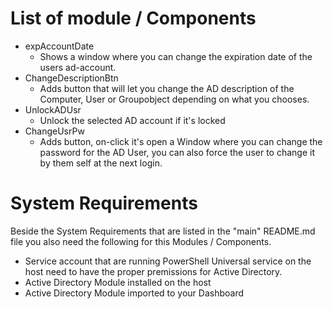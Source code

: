 # List of module / Components
* expAccountDate
    - Shows a window where you can change the expiration date of the users ad-account.
* ChangeDescriptionBtn
    - Adds button that will let you change the AD description of the Computer, User or Groupobject depending on what you chooses.
* UnlockADUsr
    - Unlock the selected AD account if it's locked
* ChangeUsrPw
    - Adds button, on-click it's open a Window where you can change the password for the AD User, you can also force the user to change it by them self at the next login.

# System Requirements
Beside the System Requirements that are listed in the "main" README.md file you also need the following for this Modules / Components.
* Service account that are running PowerShell Universal service on the host need to have the proper premissions for Active Directory.
* Active Directory Module installed on the host
* Active Directory Module imported to your Dashboard